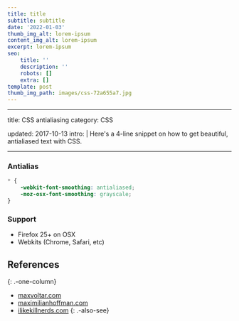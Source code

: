 ```yaml
---
title: title
subtitle: subtitle
date: '2022-01-03'
thumb_img_alt: lorem-ipsum
content_img_alt: lorem-ipsum
excerpt: lorem-ipsum
seo:
    title: ''
    description: ''
    robots: []
    extra: []
template: post
thumb_img_path: images/css-72a655a7.jpg
---
```


---

title: CSS antialiasing
category: CSS

updated: 2017-10-13
intro: |
Here's a 4-line snippet on how to get beautiful, antialiased text with CSS.

---

### Antialias



```css
* {
    -webkit-font-smoothing: antialiased;
    -moz-osx-font-smoothing: grayscale;
}
```

### Support

-   Firefox 25+ on OSX
-   Webkits (Chrome, Safari, etc)

## References

{: .-one-column}

-   [maxvoltar.com](http://maxvoltar.com/archive/-webkit-font-smoothing)
-   [maximilianhoffman.com](http://maximilianhoffmann.com/posts/better-font-rendering-on-osx)
-   [ilikekillnerds.com](http://ilikekillnerds.com/2010/12/a-solution-to-stop-font-face-fonts-looking-bold-on-mac-browsers/)
    {: .-also-see}
